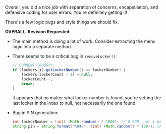 Overall, you did a nice job with separation of concerns, encapsulation, and defensive coding for user errors. You're definitely getting it! 

There's a few logic bugs and style things we should fix.

**OVERALL: Revision Requested**

* The main method is doing a lot of work. Consider extracting the menu logic into a separate method.

* There seems to be a critical bug in `removeLocker()`:
  ```java
  // CURRENT (BUGGY):
  if (lockers[i].getLockerNumber() == lockerNumber) {
      lockers[lockerCount - 1] = null; 
      lockerCount--;
      break;
  }
  ```

  It appears that no matter what locker number is found, you're setting the last locker in the index to null, not necessarily the one found.

* Bug in PIN generation:
  ```java
  int lockerNumber = (int) (Math.random() * 1000); // 0-999, not 4 digits
  String pin = String.format("%04d", (int) (Math.random() * 100)); // 0-99, not 4 digits
  ```